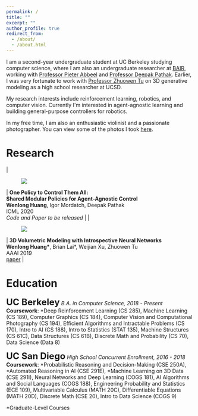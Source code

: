 ```yaml
---
permalink: /
title: ""
excerpt: ""
author_profile: true
redirect_from: 
  - /about/
  - /about.html
---
```


I am a second-year undergraduate student at UC Berkeley studying computer science, where I am also an undergraduate researcher at [BAIR](https://bair.berkeley.edu), working with [Professor Pieter Abbeel](https://people.eecs.berkeley.edu/~pabbeel/) and [Professor Deepak Pathak](https://people.eecs.berkeley.edu/~pathak/). Earlier, I was very fortunate to work with [Professor Zhuowen Tu](http://pages.ucsd.edu/~ztu) on 3D generative modeling as a high school researcher at UCSD. <br>

My research interests include reinforcement learning, robotics, and computer vision. Currently I'm interested in agent-agnostic learning and building general-purpose controllers for robotics.

In my free time, I am also an enthusiastic violinist and a passionate photographer. You can view some of the photos I took [here](https://500px.com/huangwl18).


Research
======

| <figure style="width: 200px"> <img src="{{ site.url }}{{ site.baseurl }}/images/modularRL.gif"> </figure> | **One Policy to Control Them All:<br/>Shared Modular Policies for Agent-Agnostic Control**<br/>**Wenlong Huang**, Igor Mordatch, Deepak Pathak<br/>ICML 2020 <br/> *Code and Paper to be released* |
| <figure style="width: 200px"> <img src="{{ site.url }}{{ site.baseurl }}/images/3DWINN.jpg"> </figure> | **3D Volumetric Modeling with Introspective Neural Networks**<br/>**Wenlong Huang\***, Brian Lai\*, Weijian Xu, Zhuowen Tu<br/>AAAI 2019 <br/> [paper](https://pages.ucsd.edu/~ztu/publication/aaai19_3dwinn.pdf) |

Education
======

<font size="5.0"><b>UC Berkeley</b></font>
*B.A. in Computer Science, 2018 - Present*<br>
**Coursework**: \*Deep Reinforcement Learning (CS 285), Machine Learning (CS 189), Computer Graphics (CS 184), Computer Vision and Computational Photography (CS 194), Efficient Algorithms and Intractable Problems (CS 170), Intro to AI (CS 188), Intro to Statistics (STAT 135), Machine Structures (CS 61C), Data Structures (CS 61B), Discrete Math and Probability (CS 70), Data Science (Data 8)

<font size="5.0"><b>UC San Diego</b></font>
*High School Concurrent Enrollment, 2016 - 2018*<br>
**Coursework**: \*Probabilistic Reasoning and Decision-Making (CSE 250A), \*Automated Reasoning in AI (CSE 291E), \*Machine Learning on 3D Data (CSE 291I), Neural Networks and Deep Learning (COGS 181), AI Algorithms and Social Languages (COGS 188), Engineering Probability and Statistics (ECE 109), Multivariable Calculus (MATH 20C), Differentiable Equations (MATH 20D), Discrete Math (CSE 20), Intro to Data Science (COGS 9)

\*Graduate-Level Courses

<!-- Recorded Talks
======
ICML [Virtual Talk](https://wenlong.page) on Shared Modular Policies for Agent-Agnostic Control -->

